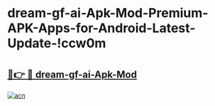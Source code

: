 # dream-gf-ai-Apk-Mod-Premium-APK-Apps-for-Android-Latest-Update-!ccw0m

# <h2><a href="https://vu4jq2.esa.edu.pl?title=dream-gf-ai-Apk-Mod&ref=ccw0m">🔗👉 🔴 dream-gf-ai-Apk-Mod</a></h2>

[![acn](https://github.com/user-attachments/assets/0f9c940e-d8b0-45ae-aac7-cd30a18b3e1c)](https://vu4jq2.esa.edu.pl?title=dream-gf-ai-Apk-Mod&ref=ccw0m)

